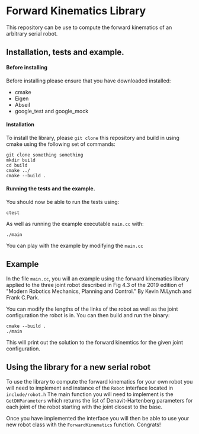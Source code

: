 # Forward Kinematics Library

This repository can be use to compute the forward kinematics of an arbitrary
serial robot.

## Installation, tests and example.

#### Before installing
Before installing please ensure that you have downloaded installed:
- cmake
- Eigen
- Abseil
- google_test and google_mock


#### Installation
To install the library, please `git clone` this repository and build in using
cmake using the following set of commands:

```
git clone something something
mkdir build
cd build 
cmake ../
cmake --build .
```

#### Running the tests and the example.
You should now be able to run the tests using:
```
ctest
```

As well as running the example executable `main.cc` with:
```
./main
```

You can play with the example by modifying the `main.cc`

## Example

In the file `main.cc`, you will an example using the forward kinematics
library applied to the three joint robot described in Fig 4.3 of the 2019
edition of "Modern Robotics Mechanics, Planning and Control." By Kevin M.Lynch
and Frank C.Park.

You can modify the lengths of the links of the robot as well as the joint
configuration the robot is in. You can then build and run the binary:
```
cmake --build .
./main
```

This will print out the solution to the forward kinemtics for the given joint
configuration.

## Using the library for a new serial robot

To use the library to compute the forward kinematics for your own robot you
will need to implement and instance of the `Robot` interface located in
`include/robot.h` The main function you will need to implement is the 
`GetDHParameters` which returns the list of Denavit-Hartenberg parameters 
for each joint of the robot starting with the joint closest to the base.

Once you have implemented the interface you will then be able to use your
new robot class with the `ForwardKinematics` function. Congrats!